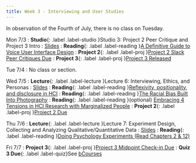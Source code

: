 ```yaml
---
title: Week 3 - Interviewing and User Studies
---
```

In observation of the Fourth of July, there is no class on Tuesday.

Mon 7/3
: **Studio**{: .label .label-studio }Studio 3: Project 2 Peer Critique and Project 3 Intro
  : [Slides](https://docs.google.com/presentation/d/1eNFgt83ylz-3zQTc-Pf9c9rxhW6uEwsA1kwLJhLCLk4/edit#slide=id.g254499e0e7a_1_0)
: **Reading**{: .label .label-reading }[A Definitive Guide to Voice User Interface Design](https://userguiding.com/blog/voice-user-interface/)
: **Project 2**{: .label .label-proj }[Project 2 Slack Peer Critiques Due](https://docs.google.com/document/d/13_nTDcgD03QQxTWPt2i2IE48Q9eNrTHkogu3UFEbv6U/edit?usp=sharing)
: **Project 3**{: .label .label-proj }[Project 3 Released](https://docs.google.com/document/d/1GoUDslCdmPWlD_fH702DcPQPJDxUJynMLl-L77gfP-g/edit?usp=sharing)

Tue 7/4
: No class or section.

Wed 7/5
: **Lecture**{: .label .label-lecture }Lecture 6: Interviewing, Ethics, and Personas
  : [Slides](https://docs.google.com/presentation/d/13oirBbL404ll2OVVuldAPokzvv7L6-z2_7yJAbem8mk/edit?usp=sharing)
: **Reading**{: .label .label-reading }[Reflexivity, positionality, and disclosure in HCI](https://medium.com/@caliang/reflexivity-positionality-and-disclosure-in-hci-3d95007e9916)
: **Reading**{: .label .label-reading }[The Racial Bias Built Into Photography](https://www.nytimes.com/2019/04/25/lens/sarah-lewis-racial-bias-photography.html?unlocked_article_code=yNaLVV3-uiXLsdJwMg5fRcXAhyYKcCBTrFl0LoX1cmK_bOmFLnpVqbH9SNhtK6IZoWFC43WpNe77LjoHijvIQZS-OEMz3dhP5I9Pbj1914US6Rw6BWMh6IeMhu-UJ71lk1oqKs-YMPmz36M76N2PwWrEYyBBFmT_8kKoUTOU3u_idqqHrdmEwSG9Dfot-8z5IjdIOh2EAVjHInLcSi6WCp6UPAiG_dABEaaaRfiu9y6Uqw7m5srvrW7XY1Gnguy7OIthazexWzuDFfK4xQi-lWYvodKr-gOMC7Gj_adF9uWv-cKQ_x7b3i8Ex122wjbw-Pv_Xni91soAzqlKlXG8VHrhGpNAIawOMFQ&smid=url-share)
: **Reading**{: .label .label-reading }(optional) [Embracing 4 Tensions in HCI Research with Marginalized People](https://www.smunson.com/portfolio/projects/Liang-HCIRwithMarginalizedPeople-Preprint.pdf)
: **Project 2**{: .label .label-proj }[Project 2 Due](https://docs.google.com/document/d/13_nTDcgD03QQxTWPt2i2IE48Q9eNrTHkogu3UFEbv6U/edit?usp=sharing)

Thu 7/6
: **Lecture**{: .label .label-lecture }Lecture 7: Experiment Design, Collecting and Analyzing Qualitative/Quantitative Data
  : [Slides](#)
: **Reading**{: .label .label-reading }[Doing Psychology Experiments (Read Chapters 2 & 12)](https://drive.google.com/file/d/1A6zH-7kRRc74STe7yPso0nHOS7BiHzgG/view?usp=sharing)

Fri 7/7
: **Project 3**{: .label .label-proj }[Project 3 Midpoint Check-in Due](https://docs.google.com/document/d/1GoUDslCdmPWlD_fH702DcPQPJDxUJynMLl-L77gfP-g/edit?usp=sharing)
: **Quiz 3 Due**{: .label .label-quiz}See [bCourses](https://bcourses.berkeley.edu/courses/1525535/quizzes/2431908)
